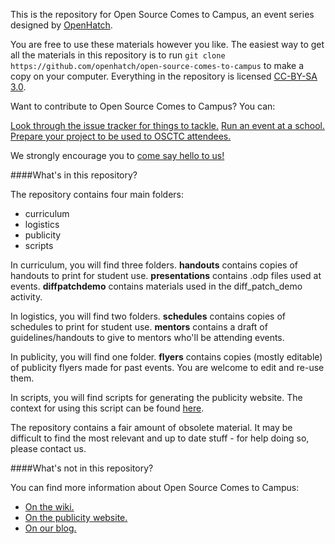 This is the repository for Open Source Comes to Campus, an event series designed by [OpenHatch](http://openhatch.org/).

You are free to use these materials however you like. The easiest way to get all the materials in this repository is to run  `git clone https://github.com/openhatch/open-source-comes-to-campus` to make a copy on your computer. Everything in the repository is licensed [CC-BY-SA 3.0](http://creativecommons.org/licenses/by-sa/3.0/us/).

Want to contribute to Open Source Comes to Campus?  You can:

[Look through the issue tracker for things to tackle.](https://github.com/openhatch/open-source-comes-to-campus/issues?direction=desc&sort=created&state=open)
[Run an event at a school.](http://campus.openhatch.org/)
[Prepare your project to be used to OSCTC attendees.](https://openhatch.org/wiki/OpenHatch_affiliated_projects)

We strongly encourage you to [come say hello to us!](http://openhatch.readthedocs.org/en/latest/community/contact.html)

####What's in this repository?

The repository contains four main folders:

* curriculum
* logistics
* publicity
* scripts

In curriculum, you will find three folders.  __handouts__ contains copies of handouts to 
print for student use.  __presentations__ contains .odp files used at events.  __diffpatchdemo__ contains materials used in the diff_patch_demo activity.

In logistics, you will find two folders.  __schedules__ contains copies of schedules to 
print for student use.  __mentors__ contains a draft of guidelines/handouts to give to mentors who'll
be attending events.

In publicity, you will find one folder.  __flyers__ contains copies (mostly editable) of publicity
flyers made for past events.  You are welcome to edit and re-use them.

In scripts, you will find scripts for generating the publicity website.  The context for using this
script can be found [here](https://openhatch.org/wiki/Open_Source_Comes_to_Campus/Practicing_Git/Organizer).

The repository contains a fair amount of obsolete material.  It may be difficult to find the most 
relevant and up to date stuff - for help doing so, please contact us.

####What's not in this repository?

You can find more information about Open Source Comes to Campus:
* [On the wiki.](https://openhatch.org/wiki/Open_Source_Comes_to_Campus)
* [On the publicity website.](http://campus.openhatch.org/)
* [On our blog.](http://openhatch.org/blog/tag/osctc/)
